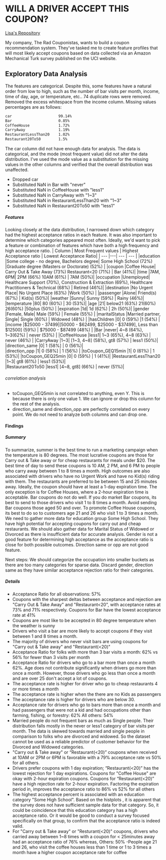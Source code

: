 # WILL A DRIVER ACCEPT THIS COUPON?

[Lisa's Repository](https://github.com/lisajacob/Practical_Application_Assignment_5.1/)

My company, The Rad Couponistas, wants to build a coupon recommendation system. They've tasked me to create feature profiles that will most likely accept coupons based on data collected via an Amazon Mechanical Turk survey published on the UCI website.

## Exploratory Data Analysis
The features are categorical. Despite this, some features have a natural order from low to high, such as the number of bar visits per month, income, time of day, age, or temperature, etc.. 74 duplicate rows were removed. Removed the excess whitespace from the income column. Missing values percentages are as follows:
```sh
car                     99.14%
Bar                     0.85%                                  
CoffeeHouse             1.72%                                  
CarryAway               1.19%
RestaurantLessThan20    1.02%                                  
Restaurant20To50        1.5%                                 
```
The car column did not have enough data for analysis. The data is categorical, and the mode (most frequent value) did not alter the data distribution. I've used the mode value as a substitution for the missing values in the other columns and verified that the overall distribution was unaffected. 
- Dropped car
- Substituted NaN in Bar with "never"
- Substituted NaN in CoffeeHouse with "less1"
- Substituted NaN in CarryAway with "1~3"
- Substituted NaN in RestaurantLessThan20 with "1~3"
- Substituted NaN in Restaurant20To50 with "less1"

##### Features
Looking closely at the data distribution, I narrowed down which category had the highest acceptance ratios in each feature. It was also important to determine which categories appeared most often. Ideally, we'd want to pick a feature or combination of features which have both a high frequency and high acceptance ratio. 
| Column | Most Frequent values | Highest Acceptance ratio | Lowest Acceptance Ratio|
| ---    |---| ---                      | ---                    | 
|education       |Some college - no degree, Bachelors degree| Some High School (72%) |Graduate degree (Masters or Doctorate) (52%) |
|coupon          |Coffee House| Carry Out & Take Away (73%) Restaurant<20 (71%) | Bar (41%)|
|time            |7AM, 6PM| 2PM (66%) 10AM (61%) | 7AM (50%)|
|occupation      |Unemployed| Healthcare Support (70%), Construction & Extraction (69%), Healthcare Practitioners & Technical (68%) | Retired (46%)|
|destination     |No Urgent Place| No Urgent Place (63%) |Work (50%) |
|passenger       |Alone| Friend(s) (67%) | Kid(s) (50%)|
|weather         |Sunny| Sunny (59%) | Rainy (46%)|
|temperature     |80| 80 (60%) | 30 (53%)|
|age             |21| below21 (63%) 21(60%) 26(60%) |50plus (50%) |
|expiration      |1d| 1d (62%) | 2h (50%)|
|gender          |Female, Male| Male (59%) | Female (55%) |
|maritalStatus   |Married partner, Single| Single (60%) | Widowed (48%) |
|hasChildren     |0| 0 (59%) |1 (54%) |
|income          |$25000 - $37499| [$50000 - $62499, $25000 - $37499], Less than $12500] (59%) | $75000 - $87499 (48%) |
|Bar             |never| 4~8 (64%), 1~3(62%) | never (53%) |
|CoffeeHouse     |less1| 1~3 (65%), 4~8 (63%) | never (46%) |
|CarryAway       |1~3| [1~3, 4~8] (58%), gt8 (57%) | less1 (50%)|
|direction_same  |0| 1 (58%] | 0 (56%)|                                           
|direction_opp   |1| 0 (58%] | 1 (56%) |
|toCoupon_GEQ15min    |1| 0 (61%) | 1 (53%)|                                                |toCoupon_GEQ25min    |0| 0 (59%)  | 1 (41%)|
|RestaurantLessThan20 |1~3| gt8 (61%) | less1 (53%)|                               
|Restaurant20To50     |less1| [4~8, gt8] (66%) | never (51%)|                              

###### correlation analysis
- toCoupon_GEQ5min is not correlated to anything, even Y. This is because there is only one value 1. We can ignore or drop this column for the rest of the analysis.
- direction_same and direction_opp are perfectly correlated on every point. We do not need to analyze both columns and can drop one.

#### Findings
##### Summary
To summarize, summer is the best time to run a marketing campaign when the temperature is 80 degrees. The most lucrative coupons are those for Carry out & Take away or for cheap restaurants for meals under $20. The best time of day to send these coupons is 10 AM, 2 PM, and 6 PM to people who carry away between 1 to 8 times a month. High outcomes are also associated with drivers who have no Urgent Work and have no Kid(s) riding with them. The restaurants are preferred to be between 15 and 25 minutes away. Ideally, the coupon should have at least a 1-day expiration time. The only exception is for Coffee Houses, where a 2-hour expiration time is acceptable. Bar coupons do not do well. If you do market Bar coupons, its best to send to those drivers who visit 1 to 8 times a month. Avoid sending Bar coupons those aged 50 and over. To promote Coffee House coupons, its best to do so to customers age 21 and 26 who visit 1 to 3 times a month. We need to gather more data for education group Some High School. They have high potential for accepting coupons for carry out and cheap restaurants. We should also gather data for Marital Status of Widowed or Divorced as there is insufficient data for accurate analysis.
Gender is not a good feature for determining high acceptance as the acceptance ratio is close for both possible outcomes. Direction same or opp are not good feature.

Next steps: We should categorize the occupation into smaller buckets as there are too many categories for sparse data. Discard gender, direction same as they have similar acceptance rejection ratio for their categories.

##### Details
- Acceptance Ratio for all observations: 57%
- Coupons with the sharpest deltas between acceptance and rejection are "Carry Out & Take Away" and "Restaurant<20", with acceptance rates at 73% and 71% respectively. Coupons for Bar have the lowest acceptance rate at 41%
- Coupons are most like to be accepted in 80 degree temperature when the weather is sunny
- Drivers who visit a bar are more likely to accept coupons if they visit between 1 and 8 times a month. 
- The majority of drivers who never visit bars are using coupons for "Carry out & Take away" and "Restaurant(<20)"
- Acceptance Ratio for folks with more than 3 bar visits a month: 62% vs 56% for fewer than 3 visits per month
- Acceptance Ratio for drivers who go to a bar more than once a month 62%. Age does not contribute significantly when drivers go more than once a month. However, those drivers who go less than once a month and are over 25 don't accept a lot of coupons.
- The acceptance rate is higher for driver who go to cheap restaurants 4 or more times a month
- The acceptance rate is higher when the there are no Kids as passengers
- The acceptance rate is higher for drivers who are below 30.
- Acceptance rate for drivers who go to bars more than once a month and had passengers that were not a kid and had occupations other than farming, fishing, or forestry: 62% All others: 54%
- Married people do not frequent bars as much as Single people. Their distribution falls mostly in the never or less1 category of bar visits per month. The data is skewed towards married and single people in comparison to folks who are divorced and widowed. So the dataset cannot be used as a reliable predictor of customer behavior for the Divorced and Widowed categories.
- "Carry out & Take away" or “Restaurant(<20)” coupons when received at 10AM or 2PM or 6PM is favorable with a 79% acceptance rate vs 50% for all others.
- Drivers prefer coupons with 1 day expiration; “Restaurant(<20)” has the lowest rejection for 1 day expirations. Coupons for "Coffee House" are okay with 2-hour expiration coupons. Coupons for “Restaurant(<20)” have a high rejection rate for 2-hour expiration. Factoring the expiration period in, improves the acceptance ratio to 86% vs 52% for all others
- The highest acceptance percent is associated with an education category "Some High School". Based on the histplots , it is apparent that the survey does not have sufficient sample data for that category. So, it could be coincidence that this education category has a high acceptance ratio. Or it would be good to conduct a survey focused specifically on that group, to confirm that the acceptance ratio is indeed valid.
- For "Carry out & Take away" or "Resturant(<20)" coupons, drivers who carried away between 1~8 times with a coupon for < 25minutes away had an acceptance ratio of 76% whereas, Others: 50%
-People age 21 and 26, who visit the coffee houses less than 1 time or 1 to 3 times a month have a higher coupon acceptance rate for coffee






